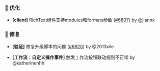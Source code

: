 ### 🚀 优化

- **[client]** RichText组件支持modules和formats参数 ([#6807](https://github.com/nocobase/nocobase/pull/6807)) by @jiannx

### 🐛 修复

- **[验证]** 修复升级脚本的问题 ([#6820](https://github.com/nocobase/nocobase/pull/6820)) by @2013xile

- **[工作流：自定义操作事件]** 触发工作流按钮联动规则不正常 by @katherinehhh

